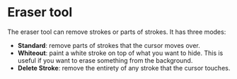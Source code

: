 # Eraser tool

The eraser tool can remove strokes or parts of strokes. It has three modes:

- **Standard**: remove parts of strokes that the cursor moves over.
- **Whiteout**: paint a white stroke on top of what you want to hide. This is useful if you want to erase something from the background.
- **Delete Stroke**: remove the entirety of any stroke that the cursor touches.
